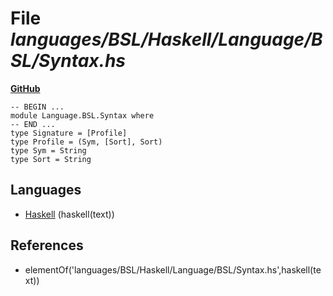 # File _languages/BSL/Haskell/Language/BSL/Syntax.hs_
**[GitHub](https://github.com/softlang/yas/blob/master/languages/BSL/Haskell/Language/BSL/Syntax.hs)**
```
-- BEGIN ...
module Language.BSL.Syntax where
-- END ...
type Signature = [Profile]
type Profile = (Sym, [Sort], Sort)
type Sym = String
type Sort = String
```

## Languages
* [Haskell](../languages/Haskell.md) (haskell(text))

## References
* elementOf('languages/BSL/Haskell/Language/BSL/Syntax.hs',haskell(text))
